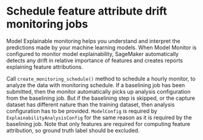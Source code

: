 # Schedule feature attribute drift monitoring jobs<a name="clarify-model-monitor-feature-attribute-drift-schedule"></a>

Model Explainable monitoring helps you understand and interpret the predictions made by your machine learning models\. When Model Monitor is configured to monitor model explainability, SageMaker automatically detects any drift in relative importance of features and creates reports explaining feature attributions\. 

Call `create_monitoring_schedule()` method to schedule a hourly monitor, to analyze the data with monitoring schedule\. If a baselining job has been submitted, then the monitor automatically picks up analysis configuration from the baselining job\. But if the baselining step is skipped, or the capture dataset has different nature than the training dataset, then analysis configuration has to be provided\. `ModelConfig` is required by `ExplainabilityAnalysisConfig` for the same reason as it is required by the baselining job\. Note that only features are required for computing feature attribution, so ground truth label should be excluded\.
